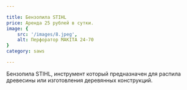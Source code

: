 ```yaml
---

title: Бензопила STIHL
price: Аренда 25 рублей в сутки.
image: {
    src: '/images/8.jpeg',
    alt: Перфоратор MAKITA 24-70
}
category: saws

---
```


Бензопила STIHL, инструмент который предназначен для распила древесины или изготовления деревянных конструкций.